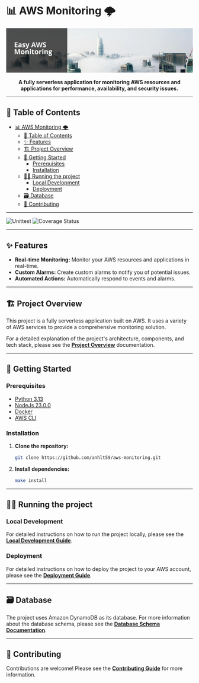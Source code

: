 # 📊 AWS Monitoring 🌩️

![banner.png](docs/images/banner.png)

<div align="center">

**A fully serverless application for monitoring AWS resources and applications for performance, availability, and security issues.**

</div>

---

## 📖 Table of Contents

<!-- TOC -->
* [📊 AWS Monitoring 🌩️](#-aws-monitoring-)
  * [📖 Table of Contents](#-table-of-contents)
  * [✨ Features](#-features)
  * [🏗️ Project Overview](#-project-overview)
  * [🏁 Getting Started](#-getting-started)
    * [Prerequisites](#prerequisites)
    * [Installation](#installation)
  * [🏃‍♀️ Running the project](#-running-the-project)
    * [Local Development](#local-development)
    * [Deployment](#deployment)
  * [🗃️ Database](#-database)
  * [🤝 Contributing](#-contributing)
<!-- TOC -->

---

![Unittest](https://img.shields.io/badge/-passing-brightgreen?style=for-the-badge&logo=github&logoColor=black)
![Coverage Status](https://img.shields.io/badge/Coverage-88%25-blue?style=for-the-badge&logo=codecov&logoColor=white)

---

## ✨ Features

- **Real-time Monitoring:** Monitor your AWS resources and applications in real-time.
- **Custom Alarms:** Create custom alarms to notify you of potential issues.
- **Automated Actions:** Automatically respond to events and alarms.

---

## 🏗️ Project Overview

This project is a fully serverless application built on AWS. It uses a variety of AWS services to provide a comprehensive monitoring solution.

For a detailed explanation of the project's architecture, components, and tech stack, please see the [**Project Overview**](docs/overview.md) documentation.

---

## 🏁 Getting Started

### Prerequisites

- [Python 3.13](https://www.python.org/downloads/)
- [NodeJs 23.0.0](https://nodejs.org/en/download/)
- [Docker](https://docs.docker.com/engine/install/)
- [AWS CLI](https://docs.aws.amazon.com/cli/latest/userguide/getting-started-install.html)

### Installation

1. **Clone the repository:**

   ```bash
   git clone https://github.com/anhlt59/aws-monitoring.git
   ```

2. **Install dependencies:**

   ```bash
   make install
   ```

---

## 🏃‍♀️ Running the project

### Local Development

For detailed instructions on how to run the project locally, please see the [**Local Development Guide**](docs/development.md).

### Deployment

For detailed instructions on how to deploy the project to your AWS account, please see the [**Deployment Guide**](docs/deployment.md).

---

## 🗃️ Database

The project uses Amazon DynamoDB as its database. For more information about the database schema, please see the [**Database Schema Documentation**](docs/db.md).

---

## 🤝 Contributing

Contributions are welcome! Please see the [**Contributing Guide**](docs/git/contributing.md) for more information.
